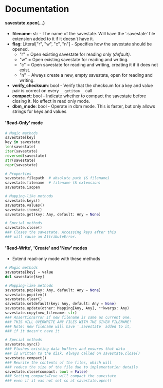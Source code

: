 # Documentation


#### savestate.open(...)

* **filename**: str - The name of the savestate. Will have the '.savestate' file extension added to it if it doesn't have it.
* **flag**: Literal["r", "w", "c", "n"] - Specifies how the savestate should be opened.
    * "r" = Open existing savestate for reading only *(default)*.
    * "w" = Open existing savestate for reading and writing.
    * "c" = Open savestate for reading and writing, creating it if it does not exist.
    * "n" = Always create a new, empty savestate, open for reading and writing.
* **verify_checksum**: bool - Verify that the checksum for a key and value pair is correct on every `__getitem__` call
* **compact**: bool - Indicate whether to compact the savestate before closing it. No effect in read only mode.
* **dbm_mode**: bool - Operate in dbm mode. This is faster, but only allows strings for keys and values.


#### 'Read-Only' mode

```python
# Magic methods
savestate[key]
key in savestate
len(savestate)
iter(savestate)
reversed(savestate)
str(savestate)
repr(savestate)

# Properties
savestate.filepath  # absolute path (& filename)
savestate.filename  # filename (& extension)
savestate.isopen

# Mapping-like methods
savestate.keys()
savestate.values()
savestate.items()
savestate.get(key: Any, default: Any = None)

# Special methods
savestate.close()
### Closes the savestate. Accessing keys after this
### will cause an AttributeError.
```

#### 'Read-Write', 'Create' and 'New' modes
- Extend read-only mode with these methods

```python
# Magic methods
savestate[key] = value
del savestate[key]

# Mapping-like methods
savestate.pop(key: Any, default: Any = None)
savestate.popitem()
savestate.clear()
savestate.setdefault(key: Any, default: Any = None)
savestate.update(other: Mapping[Any, Any], **kwargs: Any)
savestate.copy(new_filename: str)
### AssertionError if new filename is same as current one.
### THIS WILL OVERWRITE ANY FILES WITH THE GIVEN FILENAME!
### Note: new filename will have '.savestate' added to it,
### if it doesn't have it

# Special methods
savestate.sync()
### Flushes existing data buffers and ensures that data
### is written to the disk. Always called on savestate.close()
savestate.compact()
### Rewrite the contents of the files, which will
### reduce the size of the file due to implementation details
savestate.close(compact: bool = False)
### Setting compact=True will compact the savestate
### even if it was not set so at savestate.open()
```
